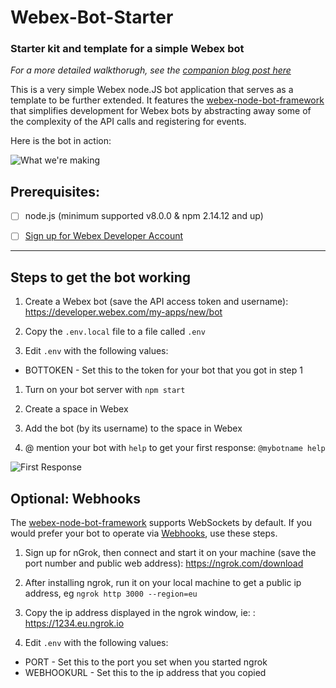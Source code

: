 # Webex-Bot-Starter

### Starter kit and template for a simple Webex bot

_For a more detailed walkthorugh, see the [companion blog post here](https://developer.webex.com/blog/from-zero-to-webex-teams-chatbot-in-15-minutes)_

This is a very simple Webex node.JS bot application that serves as a template to be further extended. It features the [webex-node-bot-framework](https://github.com/WebexCommunity/webex-node-bot-framework) that simplifies development for Webex bots by abstracting away some of the complexity of the API calls and registering for events.

Here is the bot in action:

![What we're making](./images/webexbotstarter.gif)

## Prerequisites:

- [ ] node.js (minimum supported v8.0.0 & npm 2.14.12 and up)

- [ ] [Sign up for Webex Developer Account](https://developer.webex.com/signup)

---

## Steps to get the bot working

1. Create a Webex bot (save the API access token and username): https://developer.webex.com/my-apps/new/bot

1. Copy the `.env.local` file to a file called `.env`

1. Edit `.env` with the following values:

- BOTTOKEN - Set this to the token for your bot that you got in step 1

1. Turn on your bot server with `npm start`

1. Create a space in Webex

1. Add the bot (by its username) to the space in Webex

1. @ mention your bot with `help` to get your first response: `@mybotname help`

![First Response](./images/message.png)

## Optional: Webhooks

The [webex-node-bot-framework](https://github.com/WebexCommunity/webex-node-bot-framework) supports WebSockets by default. If you would prefer your bot to operate via [Webhooks](https://developer.webex.com/docs/api/guides/webhooks), use these steps.

1. Sign up for nGrok, then connect and start it on your machine (save the port number and public web address): https://ngrok.com/download

1. After installing ngrok, run it on your local machine to get a public ip address, eg `ngrok http 3000 --region=eu`

1. Copy the ip address displayed in the ngrok window, ie: : https://1234.eu.ngrok.io

1. Edit `.env` with the following values:

- PORT - Set this to the port you set when you started ngrok
- WEBHOOKURL - Set this to the ip address that you copied
